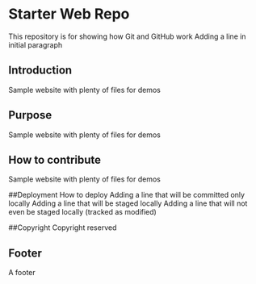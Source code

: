 # Starter Web Repo

This repository is for showing how Git and GitHub work
Adding a line in initial paragraph

## Introduction

Sample website with plenty of files for demos

## Purpose

Sample website with plenty of files for demos

## How to contribute

Sample website with plenty of files for demos

##Deployment
How to deploy
Adding a line that will be committed only locally
Adding a line that will be staged locally
Adding a line that will not even be staged locally (tracked as modified)

##Copyright
Copyright reserved

## Footer
A footer
